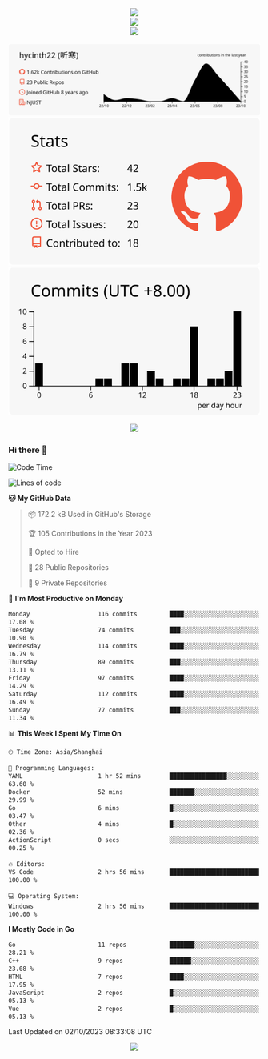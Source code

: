 <div align="center"> <img src="https://metrics.lecoq.io/hycinth22?template=classic&config.timezone=Asia%2FShanghai"> </div>

<div align="center"> <img src="https://github-readme-stats.vercel.app/api/top-langs/?username=hycinth22&hide_title=true&hide_border=true&layout=compact&langs_count=6&text_color=000&icon_color=fff&bg_color=0,52fa5a,4dfcff,c64dff&theme=graywhite" /> </div>

<div align="center"> <img src="https://github-profile-trophy.vercel.app/?username=hycinth22" /> </div>

<div align="center">
 
![](https://raw.githubusercontent.com/hycinth22/hycinth22/main/profile-summary-card-output/swift/0-profile-details.svg)
![](https://raw.githubusercontent.com/hycinth22/hycinth22/main/profile-summary-card-output/swift/3-stats.svg) ![](https://raw.githubusercontent.com/hycinth22/hycinth22/main/profile-summary-card-output/swift/4-productive-time.svg)

</div>

<div align="center"> <img src="https://github-readme-streak-stats.herokuapp.com/?user=hycinth22" /> </div>


### Hi there 👋

<!--
**pinelliar/pinelliar** is a ✨ _special_ ✨ repository because its `README.md` (this file) appears on your GitHub profile.

Here are some ideas to get you started:

- 🔭 I’m currently working on ...
- 🌱 I’m currently learning ...
- 👯 I’m looking to collaborate on ...
- 🤔 I’m looking for help with ...
- 💬 Ask me about ...
- 📫 How to reach me: ...
- 😄 Pronouns: ...
- ⚡ Fun fact: ...
-->

<!--START_SECTION:waka-->
![Code Time](http://img.shields.io/badge/Code%20Time-1%2C133%20hrs%2034%20mins-blue)

![Lines of code](https://img.shields.io/badge/From%20Hello%20World%20I%27ve%20Written-1.3%20million%20lines%20of%20code-blue)

**🐱 My GitHub Data** 

> 📦 172.2 kB Used in GitHub's Storage 
 > 
> 🏆 105 Contributions in the Year 2023
 > 
> 💼 Opted to Hire
 > 
> 📜 28 Public Repositories 
 > 
> 🔑 9 Private Repositories 
 > 
📅 **I'm Most Productive on Monday** 

```text
Monday                   116 commits         ████░░░░░░░░░░░░░░░░░░░░░   17.08 % 
Tuesday                  74 commits          ███░░░░░░░░░░░░░░░░░░░░░░   10.90 % 
Wednesday                114 commits         ████░░░░░░░░░░░░░░░░░░░░░   16.79 % 
Thursday                 89 commits          ███░░░░░░░░░░░░░░░░░░░░░░   13.11 % 
Friday                   97 commits          ████░░░░░░░░░░░░░░░░░░░░░   14.29 % 
Saturday                 112 commits         ████░░░░░░░░░░░░░░░░░░░░░   16.49 % 
Sunday                   77 commits          ███░░░░░░░░░░░░░░░░░░░░░░   11.34 % 
```


📊 **This Week I Spent My Time On** 

```text
🕑︎ Time Zone: Asia/Shanghai

💬 Programming Languages: 
YAML                     1 hr 52 mins        ████████████████░░░░░░░░░   63.60 % 
Docker                   52 mins             ███████░░░░░░░░░░░░░░░░░░   29.99 % 
Go                       6 mins              █░░░░░░░░░░░░░░░░░░░░░░░░   03.47 % 
Other                    4 mins              █░░░░░░░░░░░░░░░░░░░░░░░░   02.36 % 
ActionScript             0 secs              ░░░░░░░░░░░░░░░░░░░░░░░░░   00.25 % 

🔥 Editors: 
VS Code                  2 hrs 56 mins       █████████████████████████   100.00 % 

💻 Operating System: 
Windows                  2 hrs 56 mins       █████████████████████████   100.00 % 
```

**I Mostly Code in Go** 

```text
Go                       11 repos            ███████░░░░░░░░░░░░░░░░░░   28.21 % 
C++                      9 repos             ██████░░░░░░░░░░░░░░░░░░░   23.08 % 
HTML                     7 repos             ████░░░░░░░░░░░░░░░░░░░░░   17.95 % 
JavaScript               2 repos             █░░░░░░░░░░░░░░░░░░░░░░░░   05.13 % 
Vue                      2 repos             █░░░░░░░░░░░░░░░░░░░░░░░░   05.13 % 
```




 Last Updated on 02/10/2023 08:33:08 UTC
<!--END_SECTION:waka-->


<div align="center">
 
![](https://github-readme-stats.vercel.app/api/wakatime?username=hycinth22&layout=compact&langs_count=10)

</div>
